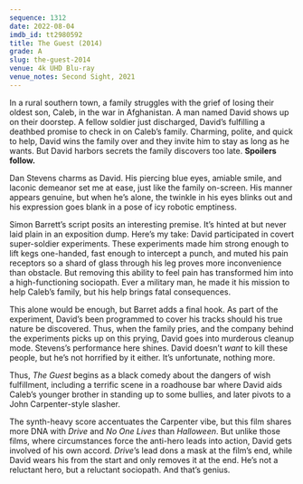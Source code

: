 ```yaml
---
sequence: 1312
date: 2022-08-04
imdb_id: tt2980592
title: The Guest (2014)
grade: A
slug: the-guest-2014
venue: 4k UHD Blu-ray
venue_notes: Second Sight, 2021
---
```


In a rural southern town, a family struggles with the grief of losing their oldest son, Caleb, in the war in Afghanistan. A man named David shows up on their doorstep. A fellow soldier just discharged, David’s fulfilling a deathbed promise to check in on Caleb’s family. Charming, polite, and quick to help, David wins the family over and they invite him to stay as long as he wants. But David harbors secrets the family discovers too late. **Spoilers follow.**

<!-- end -->

Dan Stevens charms as David. His piercing blue eyes, amiable smile, and laconic demeanor set me at ease, just like the family on-screen. His manner appears genuine, but when he’s alone, the twinkle in his eyes blinks out and his expression goes blank in a pose of icy robotic emptiness.

Simon Barrett’s script posits an interesting premise. It’s hinted at but never laid plain in an exposition dump. Here’s my take: David participated in covert super-soldier experiments. These experiments made him strong enough to lift kegs one-handed, fast enough to intercept a punch, and muted his pain receptors so a shard of glass through his leg proves more inconvenience than obstacle. But removing this ability to feel pain has transformed him into a high-functioning sociopath. Ever a military man, he made it his mission to help Caleb’s family, but his help brings fatal consequences.

This alone would be enough, but Barret adds a final hook. As part of the experiment, David’s been programmed to cover his tracks should his true nature be discovered. Thus, when the family pries, and the company behind the experiments picks up on this prying, David goes into murderous cleanup mode. Stevens’s performance here shines. David doesn’t _want_ to kill these people, but he’s not horrified by it either. It’s unfortunate, nothing more.

Thus, _The Guest_ begins as a black comedy about the dangers of wish fulfillment, including a terrific scene in a roadhouse bar where David aids Caleb’s younger brother in standing up to some bullies, and later pivots to a John Carpenter-style slasher.

The synth-heavy score accentuates the Carpenter vibe, but this film shares more DNA with <span data-imdb-id="tt0780504">_Drive_</span> and <span data-imdb-id="tt1763264">_No One Lives_</span> than <span data-imdb-id="tt0077651">_Halloween_</span>. But unlike those films, where circumstances force the anti-hero leads into action, David gets involved of his own accord. _Drive_’s lead dons a mask at the film’s end, while David wears his from the start and only removes it at the end. He’s not a reluctant hero, but a reluctant sociopath. And that’s genius.
